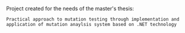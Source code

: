 Project created for the needs of the master's thesis:

`Practical approach to mutation testing through implementation and application of mutation anaylsis system based on .NET technology`
